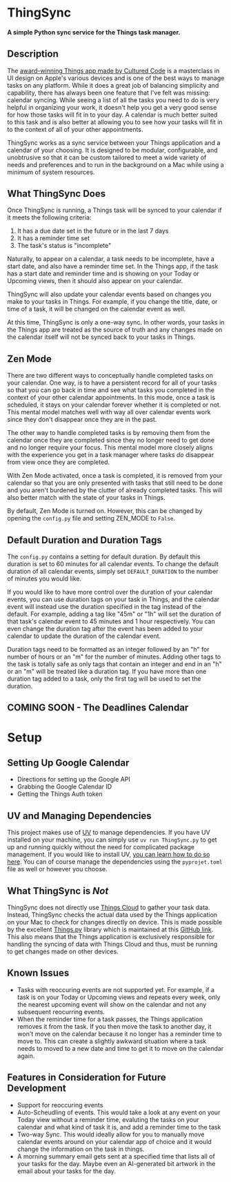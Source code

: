 # ThingSync
#### A simple Python sync service for the Things task manager. 

## Description
The [award-winning Things app made by Cultured Code](https://culturedcode.com/things/) is a masterclass in UI design on Apple's various devices and is one of the best ways to manage tasks on any platform. While it does a great job of balancing simplicity and capability, there has always been one feature that I've felt was missing: calendar syncing. While seeing a list of all the tasks you need to do is very helpful in organizing your work, it doesn't help you get a very good sense for how those tasks will fit in to your day. A calendar is much better suited to this task and is also better at allowing you to see how your tasks will fit in to the context of all of your other appointments. 

ThingSync works as a sync service between your Things application and a calendar of your choosing. It is designed to be modular, configurable, and unobtrusive so that it can be custom tailored to meet a wide variety of needs and preferences and to run in the background on a Mac while using a minimum of system resources. 


## What ThingSync Does
Once ThingSync is running, a Things task will be synced to your calendar if it meets the following criteria: 

1. It has a due date set in the future or in the last 7 days
2. It has a reminder time set
3. The task's status is "incomplete"

Naturally, to appear on a calendar, a task needs to be incomplete, have a start date, and also have a reminder time set. In the Things app, if the task has a start date and reminder time and is showing on your Today or Upcoming views, then it should also appear on your calendar. 

ThingSync will also update your calendar events based on changes you make to your tasks in Things. For example, if you change the title, date, or time of a task, it will be changed on the calendar event as well.

At this time, ThingSync is only a one-way sync. In other words, your tasks in the Things app are treated as the source of truth and any changes made on the calendar itself will not be synced back to your tasks in Things. 


## Zen Mode
There are two different ways to conceptually handle completed tasks on your calendar. One way, is to have a persistent record for all of your tasks so that you can go back in time and see what tasks you completed in the context of your other calendar appointments. In this mode, once a task is scheduled, it stays on your calendar forever whether it is completed or not. This mental model matches well with way all over calendar events work since they don't disappear once they are in the past. 

The other way to handle completed tasks is by removing them from the calendar once they are completed since they no longer need to get done and no longer require your focus. This mental model more closely aligns with the experience you get in a task manager where tasks *do* disappear from view once they are completed. 

With Zen Mode activated, once a task is completed, it is removed from your calendar so that you are only presented with tasks that still need to be done and you aren't burdened by the clutter of already completed tasks. This will also better match with the state of your tasks in Things. 

By default, Zen Mode is turned on. However, this can be changed by opening the `config.py` file and setting ZEN_MODE to `False`. 


## Default Duration and Duration Tags 
The `config.py` contains a setting for default duration. By default this duration is set to 60 minutes for all calendar events. To change the default duration of all calendar events, simply set `DEFAULT_DURATION` to the number of minutes you would like. 

If you would like to have more control over the duration of your calendar events, you can use duration tags on your task in Things, and the calendar event will instead use the duration specified in the tag instead of the default. For example, adding a tag like "45m" or "1h" will set the duration of that task's calendar event to 45 minutes and 1 hour respectively. You can even change the duration tag after the event has been added to your calendar to update the duration of the calendar event. 

Duration tags need to be formatted as an integer followed by an "h" for number of hours or an "m" for the number of minutes. Adding other tags to the task is totally safe as only tags that contain an integer and end in an "h" or an "m" will be treated like a duration tag. If you have more than one duration tag added to a task, only the first tag will be used to set the duration. 


## COMING SOON - The Deadlines Calendar

# Setup 
## Setting Up Google Calendar
- Directions for setting up the Google API
- Grabbing the Google Calendar ID 
- Getting the Things Auth token 


## UV and Managing Dependencies 
This project makes use of [UV](https://github.com/astral-sh/uv) to manage dependencies. If you have UV installed on your machine, you can simply use `uv run ThingSync.py` to get up and running quickly without the need for complicated package management. If you would like to install UV, [you can learn how to do so here](https://docs.astral.sh/uv/guides/install-python/). You can of course manage the dependencies using the `pyprojet.toml` file as well or however you choose. 


## What ThingSync is *Not*
ThingSync does not directly use [Things Cloud](https://culturedcode.com/things/support/articles/2803586/) to gather your task data. Instead, ThingSync checks the actual data used by the Things application on your Mac to check for changes directly on device. This is made possible by the excellent [Things.py](https://pypi.org/project/things.py/) library which is maintained at this [GitHub link](https://github.com/thingsapi/things.py). This also means that the Things application is exclusively responsible for handling the syncing of data with Things Cloud and thus, must be running to get changes made on other devices. 


## Known Issues 
- Tasks with reoccuring events are not supported yet. For example, if a task is on your Today or Upcoming views and repeats every week, only the nearest upcoming event will show on the calendar and not any subsequent reocurring events. 
- When the reminder time for a task passes, the Things application removes it from the task. If you then move the task to another day, it won't move on the calendar because it no longer has a reminder time to move to. This can create a slightly awkward situation where a task needs to moved to a new date and time to get it to move on the calendar again.   


## Features in Consideration for Future Development 
- Support for reoccuring events 
- Auto-Scheudling of events. This would take a look at any event on your Today view without a reminder time, evaluting the tasks on your calendar and what kind of task it is, and add a reminder time to the task 
- Two-way Sync. This would ideally allow for you to manually move calendar events around on your calendar app of choice and it would change the information on the task in things. 
- A morning summary email gets sent at a specified time that lists all of your tasks for the day. Maybe even an AI-generated bit artwork in the email about your tasks for the day.  
